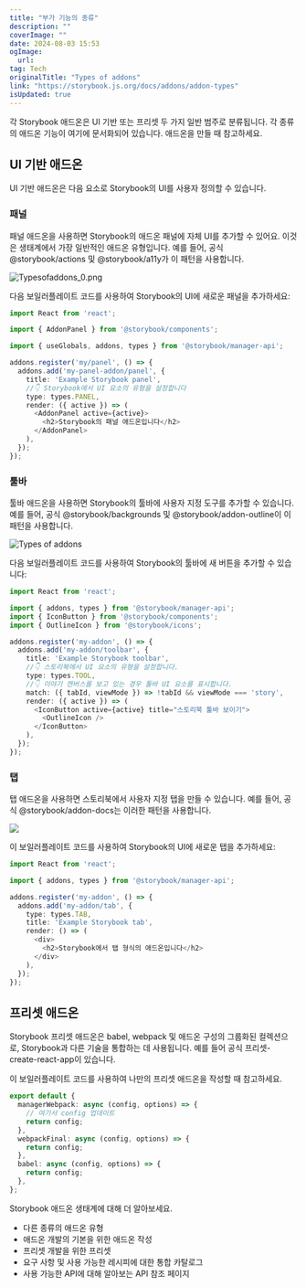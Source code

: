 ```yaml
---
title: "부가 기능의 종류"
description: ""
coverImage: ""
date: 2024-08-03 15:53
ogImage: 
  url: 
tag: Tech
originalTitle: "Types of addons"
link: "https://storybook.js.org/docs/addons/addon-types"
isUpdated: true
---
```







각 Storybook 애드온은 UI 기반 또는 프리셋 두 가지 일반 범주로 분류됩니다. 각 종류의 애드온 기능이 여기에 문서화되어 있습니다. 애드온을 만들 때 참고하세요.

## UI 기반 애드온

UI 기반 애드온은 다음 요소로 Storybook의 UI를 사용자 정의할 수 있습니다.

### 패널



패널 애드온을 사용하면 Storybook의 애드온 패널에 자체 UI를 추가할 수 있어요. 이것은 생태계에서 가장 일반적인 애드온 유형입니다. 예를 들어, 공식 @storybook/actions 및 @storybook/a11y가 이 패턴을 사용합니다.

![Typesofaddons_0.png](/assets/img/Typesofaddons_0.png)

다음 보일러플레이트 코드를 사용하여 Storybook의 UI에 새로운 패널을 추가하세요:

```typescript
import React from 'react';

import { AddonPanel } from '@storybook/components';

import { useGlobals, addons, types } from '@storybook/manager-api';

addons.register('my/panel', () => {
  addons.add('my-panel-addon/panel', {
    title: 'Example Storybook panel',
    //👇 Storybook에서 UI 요소의 유형을 설정합니다
    type: types.PANEL,
    render: ({ active }) => (
      <AddonPanel active={active}>
        <h2>Storybook의 패널 애드온입니다</h2>
      </AddonPanel>
    ),
  });
});
```



### 툴바

툴바 애드온을 사용하면 Storybook의 툴바에 사용자 지정 도구를 추가할 수 있습니다. 예를 들어, 공식 @storybook/backgrounds 및 @storybook/addon-outline이 이 패턴을 사용합니다.

![Types of addons](/assets/img/Typesofaddons_1.png)

다음 보일러플레이트 코드를 사용하여 Storybook의 툴바에 새 버튼을 추가할 수 있습니다:



```typescript
import React from 'react';

import { addons, types } from '@storybook/manager-api';
import { IconButton } from '@storybook/components';
import { OutlineIcon } from '@storybook/icons';

addons.register('my-addon', () => {
  addons.add('my-addon/toolbar', {
    title: 'Example Storybook toolbar',
    //👇 스토리북에서 UI 요소의 유형을 설정합니다.
    type: types.TOOL,
    //👇 이야기 캔버스를 보고 있는 경우 툴바 UI 요소를 표시합니다.
    match: ({ tabId, viewMode }) => !tabId && viewMode === 'story',
    render: ({ active }) => (
      <IconButton active={active} title="스토리북 툴바 보이기">
        <OutlineIcon />
      </IconButton>
    ),
  });
});
```

### 탭

탭 애드온을 사용하면 스토리북에서 사용자 지정 탭을 만들 수 있습니다. 예를 들어, 공식 @storybook/addon-docs는 이러한 패턴을 사용합니다.

<img src="/assets/img/Typesofaddons_2.png" />




이 보일러플레이트 코드를 사용하여 Storybook의 UI에 새로운 탭을 추가하세요:

```typescript
import React from 'react';

import { addons, types } from '@storybook/manager-api';

addons.register('my-addon', () => {
  addons.add('my-addon/tab', {
    type: types.TAB,
    title: 'Example Storybook tab',
    render: () => (
      <div>
        <h2>Storybook에서 탭 형식의 애드온입니다</h2>
      </div>
    ),
  });
});
```

## 프리셋 애드온

Storybook 프리셋 애드온은 babel, webpack 및 애드온 구성의 그룹화된 컬렉션으로, Storybook과 다른 기술을 통합하는 데 사용됩니다. 예를 들어 공식 프리셋-create-react-app이 있습니다.



이 보일러플레이트 코드를 사용하여 나만의 프리셋 애드온을 작성할 때 참고하세요.

```typescript
export default {
  managerWebpack: async (config, options) => {
    // 여기서 config 업데이트
    return config;
  },
  webpackFinal: async (config, options) => {
    return config;
  },
  babel: async (config, options) => {
    return config;
  },
};
```

Storybook 애드온 생태계에 대해 더 알아보세요.

- 다른 종류의 애드온 유형
- 애드온 개발의 기본을 위한 애드온 작성
- 프리셋 개발을 위한 프리셋
- 요구 사항 및 사용 가능한 레시피에 대한 통합 카탈로그
- 사용 가능한 API에 대해 알아보는 API 참조 페이지